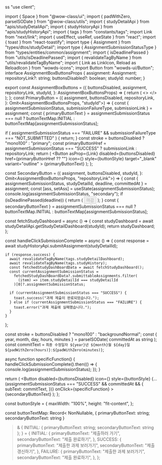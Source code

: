 ss
"use client";

import { Space } from "@wow-class/ui";
import { padWithZero, parseISODate } from "@wow-class/utils";
import { studyDetailApi } from "apis/studyDetailApi";
import { studyHistoryApi } from "apis/studyHistoryApi";
import { tags } from "constants/tags";
import Link from "next/link";
import { useEffect, useRef, useState } from "react";
import { toast } from "react-toastify";
import type { Assignment } from "types/dtos/studyDetail";
import type { AssignmentSubmissionStatusType } from "types/entities/common/assignment";
import { isDeadlinePassed } from "utils/isDeadlinePassed";
import { revalidateTagByName } from "utils/revalidateTagByName";
import { Link as LinkIcon, Reload as ReloadIcon } from "wowds-icons";
import Button from "wowds-ui/Button";
interface AssignmentBoxButtonsProps {
  assignment: Assignment;
  repositoryLink?: string;
  buttonsDisabled?: boolean;
  studyId: number;
}

export const AssignmentBoxButtons = ({
  buttonsDisabled,
  assignment,
  repositoryLink,
  studyId,
}: AssignmentBoxButtonsProps) => {
  return (
    <>
      <PrimaryButton
        assignment={assignment}
        buttonsDisabled={buttonsDisabled}
        repositoryLink={repositoryLink}
      />
      <Space height={8} />
      <SecondaryButton
        assignment={assignment}
        buttonsDisabled={buttonsDisabled}
        key={assignment.assignmentSubmissionStatus}
        studyId={studyId}
      />
    </>
  );
};
const PrimaryButton = ({
  assignment,
  buttonsDisabled,
  repositoryLink,
}: Omit<AssignmentBoxButtonsProps, "studyId">) => {
  const { assignmentSubmissionStatus, submissionFailureType, submissionLink } =
    assignment;
  const { primaryButtonText } =
    assignmentSubmissionStatus === null
      ? buttonTextMap.INITIAL
      : buttonTextMap[assignmentSubmissionStatus];

  if (
    assignmentSubmissionStatus === "FAILURE" &&
    submissionFailureType === "NOT_SUBMITTED"
  ) {
    return;
  }
  const stroke = buttonsDisabled ? "mono100" : "primary";
  const primaryButtonHref =
    assignmentSubmissionStatus === "SUCCESS" ? submissionLink : repositoryLink;
  return (
    <Button
      asProp={Link}
      disabled={buttonsDisabled}
      href={primaryButtonHref ?? ""}
      icon={<LinkIcon height={20} stroke={stroke} width={20} />}
      style={buttonStyle}
      target="_blank"
      variant="outline"
    >
      {primaryButtonText}
    </Button>
  );
};

const SecondaryButton = ({
  assignment,
  buttonsDisabled,
  studyId,
}: Omit<AssignmentBoxButtonsProps, "repositoryLink">) => {
  const { assignmentSubmissionStatus, studyDetailId, deadline, committedAt } =
    assignment;
  const [ass, setAss] = useState(assignmentSubmissionStatus);
  console.log(assignmentSubmissionStatus, "secondary");
  if (isDeadlinePassed(deadline)) {
    return (
      <Button disabled={true} style={buttonStyle}>
        마감
      </Button>
    );
  }
  const { secondaryButtonText } =
    assignmentSubmissionStatus === null
      ? buttonTextMap.INITIAL
      : buttonTextMap[assignmentSubmissionStatus];

  const fetchStudyDashboard = async () => {
    const studyDashboard =
      await studyDetailApi.getStudyDetailDashboard(studyId);
    return studyDashboard;
  };

  const handleClickSubmissionComplete = async () => {
    const response = await studyHistoryApi.submitAssignment(studyDetailId);

    if (response.success) {
      await revalidateTagByName(tags.studyDetailDashboard);
      await revalidateTagByName(tags.studyHistory);
      const fetchedStudyDashBoardData = await fetchStudyDashboard();
      const currentAssignmentSubmissionStatus =
        fetchedStudyDashBoardData?.submittableAssignments.filter(
          (item) => item.studyDetailId === studyDetailId
        )[0]?.assignmentSubmissionStatus;

      if (currentAssignmentSubmissionStatus === "SUCCESS") {
        toast.success("과제 제출이 완료되었습니다.");
      } else if (currentAssignmentSubmissionStatus === "FAILURE") {
        toast.error("과제 제출에 실패했습니다.");
      }
    }
  };

  const stroke = buttonsDisabled ? "mono100" : "backgroundNormal";
  const { year, month, day, hours, minutes } = parseISODate(
    committedAt as string
  );
  const commitText = `최종 수정일자 ${year}년 ${month}월 ${day}일 ${padWithZero(hours)}:${padWithZero(minutes)}`;

  async function specificFunction() {
    handleClickSubmissionComplete().then(() => {
      console.log(assignmentSubmissionStatus);
    });
  }

  return (
    <Button
      disabled={buttonsDisabled}
      icon={<ReloadIcon height={20} stroke={stroke} width={20} />}
      style={buttonStyle}
      {...(assignmentSubmissionStatus === "SUCCESS" &&
        committedAt && {
          subText: commitText,
        })}
      onClick={specificFunction}
    >
      {secondaryButtonText}
    </Button>
  );
};

const buttonStyle = {
  maxWidth: "100%",
  height: "fit-content",
};

const buttonTextMap: Record<
  NonNullable<AssignmentSubmissionStatusType>,
  { primaryButtonText: string; secondaryButtonText: string }
> & {
  INITIAL: { primaryButtonText: string; secondaryButtonText: string };
} = {
  INITIAL: {
    primaryButtonText: "제출하러 가기",
    secondaryButtonText: "제출 완료하기",
  },
  SUCCESS: {
    primaryButtonText: "제출한 과제 보러가기",
    secondaryButtonText: "제출 갱신하기",
  },
  FAILURE: {
    primaryButtonText: "제출한 과제 보러가기",
    secondaryButtonText: "제출 완료하기",
  },
};
